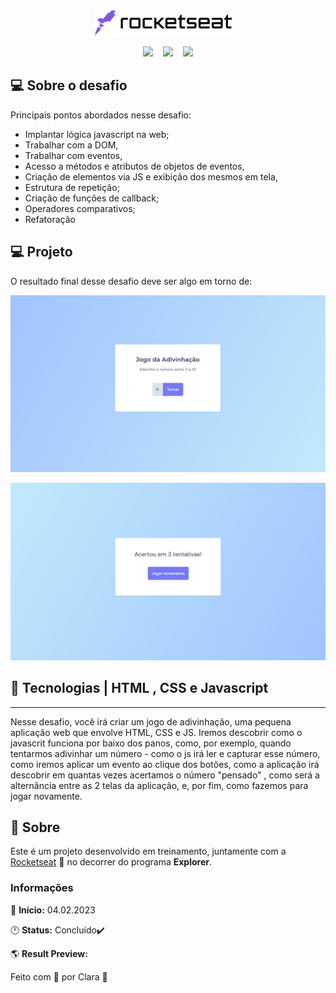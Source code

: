 <div align="center">
<img width="220px" src="https://raw.githubusercontent.com/Rocketseat/awesome/master/assets/logo_rocketseat.png" alt="">&nbsp;&nbsp;&nbsp;
<img width="150px" src="https://www.rocketseat.com.br/_next/image?url=%2Fassets%2Flogos%2Fexplorer.svg&w=256&q=75"  alt="">
<br>
<p align="center">
<img src="https://img.shields.io/github/last-commit/Clara-Pacheco/n05-explorer-rocketseat-jogo_da_adivinhacao"/>&nbsp;&nbsp;&nbsp;
<img src="https://img.shields.io/github/repo-size/Clara-Pacheco/n05-explorer-rocketseat-jogo_da_adivinhacao"/>&nbsp;&nbsp;&nbsp;
<img src="https://img.shields.io/github/languages/count/Clara-Pacheco/n05-explorer-rocketseat-jogo_da_adivinhacao"/>
</p>
</div>

## 💻 Sobre o desafio

Principais pontos abordados nesse desafio:

- Implantar lógica javascript na web;
- Trabalhar com a DOM,
- Trabalhar com eventos,
- Acesso a métodos e atributos de objetos de eventos,
- Criação de elementos via JS e exibição dos mesmos em tela,
- Estrutura de repetição;
- Criação de funções de callback;
- Operadores comparativos;
- Refatoração


## 💻 Projeto

O resultado final desse desafio deve ser algo em torno de:

![Project´s preview](https://github.com/Clara-Pacheco/n05-explorer-rocketseat-jogo_da_adivinhacao/blob/main/project_preview/Screen1.png)

![Project´s preview](https://github.com/Clara-Pacheco/n05-explorer-rocketseat-jogo_da_adivinhacao/blob/main/project_preview/Screen2.png)

## 🧪 Tecnologias | HTML , CSS e Javascript
---
Nesse desafio, você irá criar um jogo de adivinhação, uma pequena aplicação web que envolve HTML, CSS e JS. Iremos descobrir como o javascrit funciona por baixo dos panos, como, por exemplo, quando tentarmos adivinhar um número - como o js irá ler e capturar esse número, como iremos aplicar um evento ao clique dos botões, como a aplicação irá descobrir em quantas vezes acertamos o número "pensado" , como será a alternância entre as 2 telas da aplicação, e, por fim, como fazemos para jogar novamente.
##  📕 Sobre  

<p>Este é um projeto desenvolvido em treinamento, juntamente com a 
<a  href="https://www.rocketseat.com.br">Rocketseat</a> 🚀
no decorrer do programa <b>Explorer</b>.

### Informações  

📅 **Início:** 04.02.2023

🕛 **Status:** Concluído✔️

🌎 **Result Preview: []()**

Feito com 💜 por Clara 🚀
</p>
